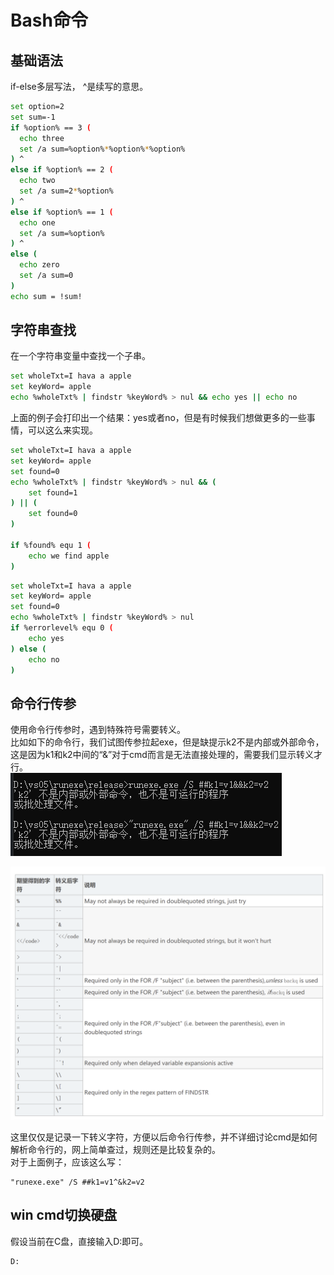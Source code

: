 # Bash命令

## 基础语法
if-else多层写法， ^是续写的意思。
```bash
set option=2
set sum=-1
if %option% == 3 ( 
  echo three 
  set /a sum=%option%*%option%*%option%
) ^
else if %option% == 2 ( 
  echo two 
  set /a sum=2*%option%
) ^
else if %option% == 1 ( 
  echo one 
  set /a sum=%option% 
) ^
else ( 
  echo zero 
  set /a sum=0 
)
echo sum = !sum!
```


## 字符串查找
在一个字符串变量中查找一个子串。
``` bash
set wholeTxt=I hava a apple
set keyWord= apple
echo %wholeTxt% | findstr %keyWord% > nul && echo yes || echo no
```

上面的例子会打印出一个结果：yes或者no，但是有时候我们想做更多的一些事情，可以这么来实现。
``` bash
set wholeTxt=I hava a apple
set keyWord= apple
set found=0
echo %wholeTxt% | findstr %keyWord% > nul && (
    set found=1
) || (
    set found=0
)

if %found% equ 1 (
    echo we find apple
)
```

``` bash
set wholeTxt=I hava a apple
set keyWord= apple
set found=0
echo %wholeTxt% | findstr %keyWord% > nul 
if %errorlevel% equ 0 (
    echo yes
) else (
    echo no
)
```

## 命令行传参
使用命令行传参时，遇到特殊符号需要转义。  
比如如下的命令行，我们试图传参拉起exe，但是缺提示k2不是内部或外部命令，这是因为k1和k2中间的“&”对于cmd而言是无法直接处理的，需要我们显示转义才行。  
![20211001143253](https://raw.githubusercontent.com/LittleMali/docs/master/mdPics/20211001143253.png)

![20211001143426](https://raw.githubusercontent.com/LittleMali/docs/master/mdPics/20211001143426.png)

这里仅仅是记录一下转义字符，方便以后命令行传参，并不详细讨论cmd是如何解析命令行的，网上简单查过，规则还是比较复杂的。  
对于上面例子，应该这么写：
```
"runexe.exe" /S ##k1=v1^&k2=v2
```

## win cmd切换硬盘
假设当前在C盘，直接输入D:即可。
```bash
D:
```